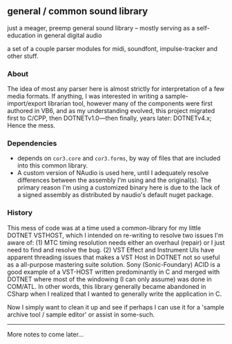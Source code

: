 ## general / common sound library

just a meager, preemp general sound library – mostly serving as a self-education in general digital audio

a set of a couple parser modules for midi, soundfont, impulse-tracker and other stuff.

### About

The idea of most any parser here is almost strictly for interpretation of a few media formats.  If anything, I was interested in writing a sample-import/export librarian tool, however many of the components were first authored in VB6, and as my understanding evolved, this project migrated first to C/CPP, then DOTNETv1.0—then finally, years later: DOTNETv4.x;
Hence the mess.

### Dependencies

* depends on `cor3.core` and `cor3.forms`, by way of files that are included into this common library.
* A custom version of NAudio is used here, until I adequately resolve differences between the assembly I'm using and the original(s).  The primary reason I'm using a customized binary here is due to the lack of a signed assembly as distributed by naudio's default nuget package.

### History

This mess of code was at a time used a common-library for my little DOTNET VSTHOST, which I intended on re-writing to resolve two issues I'm aware of: (1) MTC timing resolution needs either an overhaul (repair) or I just need to find and resolve the bug. (2) VST Effect and Instrument UIs have apparent threading issues that makes a VST Host in DOTNET not so useful as a all-purpose mastering suite solution.  Sony (Sonic-Foundary) ACID is a good example of a VST-HOST written predominantly in C and merged with DOTNET where most of the windowing (I can only assume) was done in COM/ATL.  In other words, this library generally became abandoned in CSharp when I realized that I wanted to generally write the application in C.

Now I simply want to clean it up and see if perhaps I can use it for a 'sample archive tool / sample editor' or assist in some-such.

----

More notes to come later...
